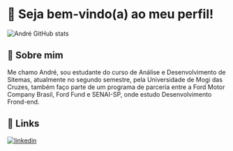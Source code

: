 # 👋 Seja bem-vindo(a) ao meu perfil!

![André GitHub stats](https://github-readme-stats.vercel.app/api?username=andrehataishi&show_icons=true&theme=radical)

## 🚀 Sobre mim

Me chamo André, sou estudante do curso de Análise e Desenvolvimento de Sitemas, atualmente no segundo semestre, pela Universidade de Mogi das Cruzes, também faço parte de um programa de parceria entre a Ford Motor Company Brasil, Ford Fund e SENAI-SP, onde estudo Desenvolvimento Frond-end. 

## 🔗 Links

[![linkedin](https://img.shields.io/badge/linkedin-0A66C2?style=for-the-badge&logo=linkedin&logoColor=white)](https://www.linkedin.com/in/andrehataishi)


<!--
**andrehataishi/andrehataishi** is a ✨ _special_ ✨ repository because its `README.md` (this file) appears on your GitHub profile.

Here are some ideas to get you started:

- 🔭 I’m currently working on ...
- 🌱 I’m currently learning ...
- 👯 I’m looking to collaborate on ...
- 🤔 I’m looking for help with ...
- 💬 Ask me about ...
- 📫 How to reach me: ...
- 😄 Pronouns: ...
- ⚡ Fun fact: ...
-->
